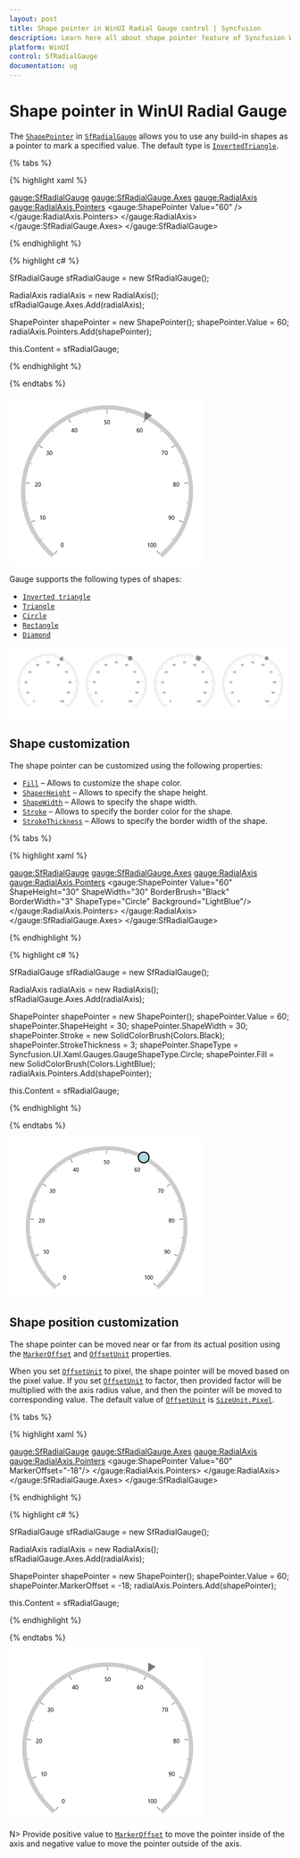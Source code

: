 ```yaml
---
layout: post
title: Shape pointer in WinUI Radial Gauge control | Syncfusion
description: Learn here all about shape pointer feature of Syncfusion WinUI Radial Gauge control with customization support.
platform: WinUI
control: SfRadialGauge
documentation: ug
---
```


# Shape pointer in WinUI Radial Gauge

The [`ShapePointer`]() in [`SfRadialGauge`](https://help.syncfusion.com/cr/winui/Syncfusion.UI.Xaml.Gauges.SfRadialGauge.html) allows you to use any build-in shapes as a pointer to mark a specified value. The default type is [`InvertedTriangle`]().

{% tabs %}

{% highlight xaml %}

<gauge:SfRadialGauge>
    <gauge:SfRadialGauge.Axes>
        <gauge:RadialAxis>
            <gauge:RadialAxis.Pointers>
                <gauge:ShapePointer Value="60" />
            </gauge:RadialAxis.Pointers>
        </gauge:RadialAxis>
    </gauge:SfRadialGauge.Axes>
</gauge:SfRadialGauge>

{% endhighlight %}

{% highlight c# %}

SfRadialGauge sfRadialGauge = new SfRadialGauge();

RadialAxis radialAxis = new RadialAxis();
sfRadialGauge.Axes.Add(radialAxis);

ShapePointer shapePointer = new ShapePointer();
shapePointer.Value = 60;
radialAxis.Pointers.Add(shapePointer);

this.Content = sfRadialGauge;

{% endhighlight %}

{% endtabs %}

![WinUI Radial Gauge default shape pointer](images/marker-pointers/winui-radial-gauge-default-marker-pointer.png)

Gauge supports the following types of shapes:

* [`Inverted triangle`]()
* [`Triangle`]()
* [`Circle`]()
* [`Rectangle`]()
* [`Diamond`]()

![WinUI Radial Gauge shapes](images/marker-pointers/winui-radial-shape-pointer-shapes.png)

## Shape customization

The shape pointer can be customized using the following properties:

* [`Fill`]() – Allows to customize the shape color.
* [`ShaperHeight`]() – Allows to specify the shape height.
* [`ShapeWidth`]() – Allows to specify the shape width.
* [`Stroke`]() – Allows to specify the border color for the shape.
* [`StrokeThickness`]() –  Allows to specify the border width of the shape.

{% tabs %}

{% highlight xaml %}

<gauge:SfRadialGauge>
    <gauge:SfRadialGauge.Axes>
        <gauge:RadialAxis>
            <gauge:RadialAxis.Pointers>
                <gauge:ShapePointer Value="60"
                                    ShapeHeight="30"
                                    ShapeWidth="30"
                                    BorderBrush="Black"
                                    BorderWidth="3"
                                    ShapeType="Circle"
                                    Background="LightBlue"/>
            </gauge:RadialAxis.Pointers>
        </gauge:RadialAxis>
    </gauge:SfRadialGauge.Axes>
</gauge:SfRadialGauge>

{% endhighlight %}

{% highlight c# %}

SfRadialGauge sfRadialGauge = new SfRadialGauge();

RadialAxis radialAxis = new RadialAxis();
sfRadialGauge.Axes.Add(radialAxis);

ShapePointer shapePointer = new ShapePointer();
shapePointer.Value = 60;
shapePointer.ShapeHeight = 30;
shapePointer.ShapeWidth = 30;
shapePointer.Stroke = new SolidColorBrush(Colors.Black);
shapePointer.StrokeThickness = 3;
shapePointer.ShapeType = Syncfusion.UI.Xaml.Gauges.GaugeShapeType.Circle;
shapePointer.Fill = new SolidColorBrush(Colors.LightBlue);
radialAxis.Pointers.Add(shapePointer);

this.Content = sfRadialGauge;

{% endhighlight %}

{% endtabs %}

![WinUI Radial Gauge custom shape pointer](images/marker-pointers/winui-radial-gauge-custom-marker-pointer.png)

## Shape position customization

The shape pointer can be moved near or far from its actual position using the [`MarkerOffset`](https://help.syncfusion.com/cr/winui/Syncfusion.UI.Xaml.Gauges.MarkerPointer.html#Syncfusion_UI_Xaml_Gauges_MarkerPointer_MarkerOffset) and [`OffsetUnit`](https://help.syncfusion.com/cr/winui/Syncfusion.UI.Xaml.Gauges.MarkerPointer.html#Syncfusion_UI_Xaml_Gauges_MarkerPointer_OffsetUnit) properties. 

When you set [`OffsetUnit`](https://help.syncfusion.com/cr/winui/Syncfusion.UI.Xaml.Gauges.MarkerPointer.html#Syncfusion_UI_Xaml_Gauges_MarkerPointer_OffsetUnit) to pixel, the shape pointer will be moved based on the pixel value. If you set [`OffsetUnit`](https://help.syncfusion.com/cr/winui/Syncfusion.UI.Xaml.Gauges.MarkerPointer.html#Syncfusion_UI_Xaml_Gauges_MarkerPointer_OffsetUnit) to factor, then provided factor will be multiplied with the axis radius value, and then the pointer will be moved to corresponding value. The default value of [`OffsetUnit`](https://help.syncfusion.com/cr/winui/Syncfusion.UI.Xaml.Gauges.MarkerPointer.html#Syncfusion_UI_Xaml_Gauges_MarkerPointer_OffsetUnit) is [`SizeUnit.Pixel`](https://help.syncfusion.com/cr/winui/Syncfusion.UI.Xaml.Gauges.SizeUnit.html#Syncfusion_UI_Xaml_Gauges_SizeUnit_Pixel).

{% tabs %}

{% highlight xaml %}

<gauge:SfRadialGauge>
    <gauge:SfRadialGauge.Axes>
        <gauge:RadialAxis>
            <gauge:RadialAxis.Pointers>
                <gauge:ShapePointer Value="60"
                                     MarkerOffset="-18"/>
            </gauge:RadialAxis.Pointers>
        </gauge:RadialAxis>
    </gauge:SfRadialGauge.Axes>
</gauge:SfRadialGauge>

{% endhighlight %}

{% highlight c# %}

SfRadialGauge sfRadialGauge = new SfRadialGauge();

RadialAxis radialAxis = new RadialAxis();
sfRadialGauge.Axes.Add(radialAxis);

ShapePointer shapePointer = new ShapePointer();
shapePointer.Value = 60;
shapePointer.MarkerOffset = -18;
radialAxis.Pointers.Add(shapePointer);

this.Content = sfRadialGauge;

{% endhighlight %}

{% endtabs %}

![WinUI Radial Gauge marker offset](images/marker-pointers/winui-radial-gauge-marker-offset.png)

N> Provide positive value to [`MarkerOffset`](https://help.syncfusion.com/cr/winui/Syncfusion.UI.Xaml.Gauges.MarkerPointer.html#Syncfusion_UI_Xaml_Gauges_MarkerPointer_MarkerOffset) to move the pointer inside of the axis and negative value to move the pointer outside of the axis.